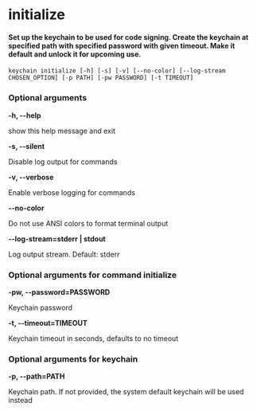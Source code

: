 
initialize
==========

#### Set up the keychain to be used for code signing. Create the keychain        at specified path with specified password with given timeout.        Make it default and unlock it for upcoming use.


``keychain initialize [-h] [-s] [-v] [--no-color] [--log-stream CHOSEN_OPTION] [-p PATH] [-pw PASSWORD] [-t TIMEOUT] ``
### Optional arguments


**-h, --help**

show this help message and exit

**-s, --silent**

Disable log output for commands

**-v, --verbose**

Enable verbose logging for commands

**--no-color**

Do not use ANSI colors to format terminal output

**--log-stream=stderr | stdout**

Log output stream. Default: stderr
### Optional arguments for command initialize


**-pw, --password=PASSWORD**

Keychain password

**-t, --timeout=TIMEOUT**

Keychain timeout in seconds, defaults to no timeout
### Optional arguments for keychain


**-p, --path=PATH**

Keychain path. If not provided, the system default keychain will be used instead